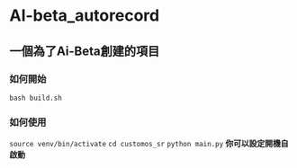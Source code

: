 # AI-beta_autorecord
## 一個為了Ai-Beta創建的項目
### 如何開始
`bash build.sh`
### 如何使用
`source venv/bin/activate`
`cd customos_sr`
`python main.py`
**你可以設定開機自啟動**
